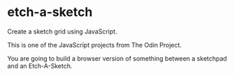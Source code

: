 # etch-a-sketch

Create a sketch grid using JavaScript.

This is one of the JavaScript projects from The Odin Project.

You are going to build a browser version of something between a sketchpad and an Etch-A-Sketch.

